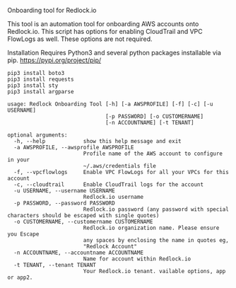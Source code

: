Onboarding tool for Redlock.io

This tool is an automation tool for onboarding AWS accounts onto Redlock.io.  This script has options for enabling CloudTrail and VPC FlowLogs as well.  These options are not required.

Installation Requires Python3 and several python packages installable via pip. https://pypi.org/project/pip/

```
pip3 install boto3
pip3 install requests
pip3 install sty
pip3 install argparse
```


```
usage: Redlock Onboarding Tool [-h] [-a AWSPROFILE] [-f] [-c] [-u USERNAME]
                               [-p PASSWORD] [-o CUSTOMERNAME]
                               [-n ACCOUNTNAME] [-t TENANT]

optional arguments:
  -h, --help            show this help message and exit
  -a AWSPROFILE, --awsprofile AWSPROFILE
                        Profile name of the AWS account to configure in your
                        ~/.aws/credentials file
  -f, --vpcflowlogs     Enable VPC FlowLogs for all your VPCs for this account
  -c, --cloudtrail      Enable CloudTrail logs for the account
  -u USERNAME, --username USERNAME
                        Redlock.io username
  -p PASSWORD, --password PASSWORD
                        Redlock.io password (any password with special characters should be escaped with single quotes)
  -o CUSTOMERNAME, --customername CUSTOMERNAME
                        Redlock.io organization name. Please ensure you Escape
                        any spaces by enclosing the name in quotes eg,
                        "Redlock Account"
  -n ACCOUNTNAME, --accountname ACCOUNTNAME
                        Name for account within Redlock.io
  -t TENANT, --tenant TENANT
                        Your Redlock.io tenant. vailable options, app or app2.
```
